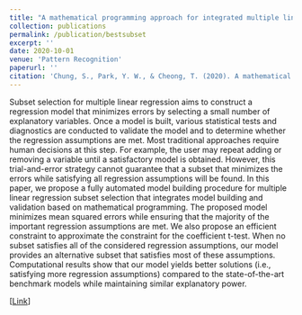 ```yaml
---
title: "A mathematical programming approach for integrated multiple linear regression subset selection and validation"
collection: publications
permalink: /publication/bestsubset
excerpt: ''
date: 2020-10-01
venue: 'Pattern Recognition'
paperurl: ''
citation: 'Chung, S., Park, Y. W., & Cheong, T. (2020). A mathematical programming approach for integrated multiple linear regression subset selection and validation. <i>Pattern Recognition</i>, 108, 107565.'
---
```


Subset selection for multiple linear regression aims to construct a regression model that minimizes errors by selecting a small number of explanatory variables. Once a model is built, various statistical tests and diagnostics are conducted to validate the model and to determine whether the regression assumptions are met. Most traditional approaches require human decisions at this step. For example, the user may repeat adding or removing a variable until a satisfactory model is obtained. However, this trial-and-error strategy cannot guarantee that a subset that minimizes the errors while satisfying all regression assumptions will be found. In this paper, we propose a fully automated model building procedure for multiple linear regression subset selection that integrates model building and validation based on mathematical programming. The proposed model minimizes mean squared errors while ensuring that the majority of the important regression assumptions are met. We also propose an efficient constraint to approximate the constraint for the coefficient t-test. When no subset satisfies all of the considered regression assumptions, our model provides an alternative subset that satisfies most of these assumptions. Computational results show that our model yields better solutions (i.e., satisfying more regression assumptions) compared to the state-of-the-art benchmark models while maintaining similar explanatory power.

[[Link](https://www.sciencedirect.com/science/article/pii/S003132032030368X)]
